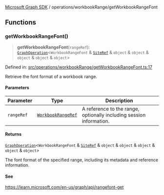 [Microsoft Graph SDK](../../README.md) / operations/workbookRange/getWorkbookRangeFont

## Functions

### getWorkbookRangeFont()

> **getWorkbookRangeFont**(`rangeRef`): [`GraphOperation`](../../models/GraphOperation.md#graphoperation)\<`WorkbookRangeFont` & [`SiteRef`](../../models/SiteRef.md#siteref) & `object` & `object` & `object` & `object` & `object`\>

Defined in: [src/operations/workbookRange/getWorkbookRangeFont.ts:17](https://github.com/Future-Secure-AI/microsoft-graph/blob/main/src/operations/workbookRange/getWorkbookRangeFont.ts#L17)

Retrieve the font format of a workbook range.

#### Parameters

| Parameter | Type | Description |
| ------ | ------ | ------ |
| `rangeRef` | [`WorkbookRangeRef`](../../models/WorkbookRangeRef.md#workbookrangeref) | A reference to the range, optionally including session information. |

#### Returns

[`GraphOperation`](../../models/GraphOperation.md#graphoperation)\<`WorkbookRangeFont` & [`SiteRef`](../../models/SiteRef.md#siteref) & `object` & `object` & `object` & `object` & `object`\>

The font format of the specified range, including its metadata and reference information.

#### See

https://learn.microsoft.com/en-us/graph/api/rangefont-get
